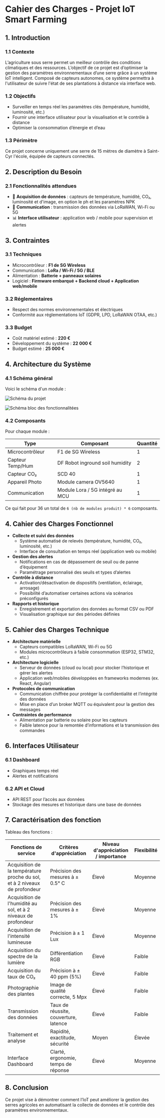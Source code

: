 # Cahier des Charges - Projet IoT Smart Farming

## 1. Introduction

### 1.1 Contexte

L’agriculture sous serre permet un meilleur contrôle des conditions climatiques et des ressources. L’objectif de ce projet est d’optimiser la gestion des paramètres environnementaux d’une serre grâce à un système IoT intelligent. Composé de capteurs autonomes, ce système permettra à l'utilisateur de suivre l'état de ses plantations à distance via interface web.  

### 1.2 Objectifs

- Surveiller en temps réel les paramètres clés (température, humidité, luminosité, etc.)  
- Fournir une interface utilisateur pour la visualisation et le contrôle à distance  
- Optimiser la consommation d’énergie et d’eau  

### 1.3 Périmètre

Ce projet concerne uniquement une serre de 15 mètres de diamètre à Saint-Cyr l'école, équipée de capteurs connectés.  

## 2. Description du Besoin

### 2.1 Fonctionnalités attendues

- 📡 **Acquisition de données** : capteurs de température, humidité, CO₂, luminosité et d'image, en option le ph et les paramètres NPK
- 📲 **Communication** : transmission des données via LoRaWAN, Wi-Fi ou 5G
- 📊 **Interface utilisateur** : application web / mobile pour supervision et alertes  

## 3. Contraintes

### 3.1 Techniques

- Microcontrôleur : **F1 de SG Wireless**  
- Communication : **LoRa / Wi-Fi / 5G / BLE**  
- Alimentation : **Batterie + panneaux solaires**  
- Logiciel : **Firmware embarqué + Backend cloud + Application web/mobile**

### 3.2 Réglementaires

- Respect des normes environnementales et électriques  
- Conformité aux réglementations IoT (GDPR, LPD, LoRaWAN OTAA, etc.)  

### 3.3 Budget

- Coût matériel estimé : **220 €**
- Développement du système : **22 000 €**
- Budget estimé : **25 000 €**

## 4. Architecture du Système

### 4.1 Schéma général

Voici le schéma d'un module :

![Schéma du projet](../../images/module.png)

![Schéma bloc des fonctionnalitées](../../images/bloc%20diagram.png)

### 4.2 Composants  

Pour chaque module :

| Type                | Composant                       | Quantité      |
| ------------------- | ------------------------------- | ------------- |  
| Microcontrôleur     | F1 de SG Wireless               | 1             |  
| Capteur Temp/Hum    | DF Robot inground soil humidity | 2             |  
| Capteur CO₂         | SCD 40                          | 1             |
| Appareil Photo      | Module camera OV5640            | 1             |  
| Communication       | Module Lora / 5G intégré au MCU | 1             |  

Ce qui fait pour 36 un total de `6 (nb de modules produit) * 6` composants.

## 4. Cahier des Charges Fonctionnel

- **Collecte et suivi des données**  
  - Système automatisé de relevés (température, humidité, CO₂, luminosité, etc.)  
  - Interface de consultation en temps réel (application web ou mobile)  
- **Gestion des alertes**  
  - Notifications en cas de dépassement de seuil ou de panne d’équipement  
  - Paramétrage personnalisé des seuils et types d’alertes  
- **Contrôle à distance**  
  - Activation/désactivation de dispositifs (ventilation, éclairage, arrosage)  
  - Possibilité d’automatiser certaines actions via scénarios préconfigurés  
- **Rapports et historique**  
  - Enregistrement et exportation des données au format CSV ou PDF  
  - Visualisation graphique sur des périodes définies  

## 5. Cahier des Charges Technique

- **Architecture matérielle**  
  - Capteurs compatibles LoRaWAN, Wi-Fi ou 5G  
  - Modules microcontrôleurs à faible consommation (ESP32, STM32, etc.)  
- **Architecture logicielle**  
  - Serveur de données (cloud ou local) pour stocker l’historique et gérer les alertes  
  - Application web/mobiles développées en frameworks modernes (ex. React, Angular)  
- **Protocoles de communication**  
  - Communication chiffrée pour protéger la confidentialité et l’intégrité des données  
  - Mise en place d’un broker MQTT ou équivalent pour la gestion des messages  
- **Contraintes de performance**  
  - Alimentation par batterie ou solaire pour les capteurs  
  - Faible latence pour la remontée d’informations et la transmission des commandes  

## 6. Interfaces Utilisateur

### 6.1 Dashboard

- Graphiques temps réel  
- Alertes et notifications  

### 6.2 API et Cloud

- API REST pour l’accès aux données  
- Stockage des mesures et historique dans une base de données

## 7. Caractérisation des fonction

Tableau des fonctions :

| Fonctions de service              | Critères d'appréciation                            | Niveau d'appréciation / importance | Flexibilité |
| --------------------------------- | -------------------------------------------------- | ----------------------- | ------------- |
| Acquisition de la température proche du sol, et à 2 niveaux de profondeur | Précision des mesures à ± 0.5° C| Élevé | Moyenne|
| Acquisition de l'humidité au sol, et à 2 niveaux de profondeur | Précision des mesures à ± 1% | Élevé | Moyenne       |
| Acquisition de l'intensité lumineuse| Précision à ± 1 Lux | Élevé | Moyenne       |
| Acquisition du spectre de la lumière| Différentiation RGB | Élevé | Faible |
| Acquisition du taux de CO₂|Précision à ± 40 ppm (5%)  | Élevé | Faible |
| Photographie des plantes |Image de qualité correcte, 5 Mpx | Élevé | Faible |
| Transmission des données          | Taux de réussite, couverture, latence              | Élevé                   | Faible        |
| Traitement et analyse             | Rapidité, exactitude, sécurité                     | Moyen                   | Élevée        |
| Interface Dashboard               | Clarté, ergonomie, temps de réponse                | Élevé                   | Moyenne       |

## 8. Conclusion

Ce projet vise à démontrer comment l’IoT peut améliorer la gestion des serres agricoles en automatisant la collecte de données et le contrôle des paramètres environnementaux.
